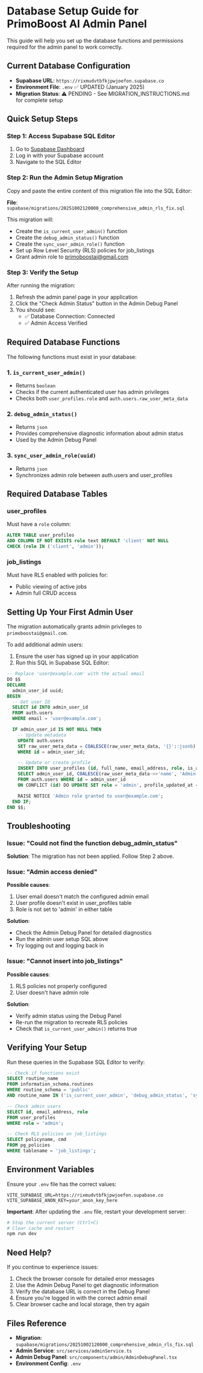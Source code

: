 # Database Setup Guide for PrimoBoost AI Admin Panel

This guide will help you set up the database functions and permissions required for the admin panel to work correctly.

## Current Database Configuration

- **Supabase URL**: `https://rixmudvtbfkjpwjoefon.supabase.co`
- **Environment File**: `.env` ✅ UPDATED (January 2025)
- **Migration Status**: ⚠️ PENDING - See MIGRATION_INSTRUCTIONS.md for complete setup

## Quick Setup Steps

### Step 1: Access Supabase SQL Editor

1. Go to [Supabase Dashboard](https://supabase.com/dashboard/project/rixmudvtbfkjpwjoefon/sql/new)
2. Log in with your Supabase account
3. Navigate to the SQL Editor

### Step 2: Run the Admin Setup Migration

Copy and paste the entire content of this migration file into the SQL Editor:

**File**: `supabase/migrations/20251002120000_comprehensive_admin_rls_fix.sql`

This migration will:
- Create the `is_current_user_admin()` function
- Create the `debug_admin_status()` function
- Create the `sync_user_admin_role()` function
- Set up Row Level Security (RLS) policies for job_listings
- Grant admin role to primoboostai@gmail.com

### Step 3: Verify the Setup

After running the migration:

1. Refresh the admin panel page in your application
2. Click the "Check Admin Status" button in the Admin Debug Panel
3. You should see:
   - ✅ Database Connection: Connected
   - ✅ Admin Access Verified

## Required Database Functions

The following functions must exist in your database:

### 1. `is_current_user_admin()`
- Returns `boolean`
- Checks if the current authenticated user has admin privileges
- Checks both `user_profiles.role` and `auth.users.raw_user_meta_data`

### 2. `debug_admin_status()`
- Returns `json`
- Provides comprehensive diagnostic information about admin status
- Used by the Admin Debug Panel

### 3. `sync_user_admin_role(uuid)`
- Returns `json`
- Synchronizes admin role between auth.users and user_profiles

## Required Database Tables

### user_profiles
Must have a `role` column:
```sql
ALTER TABLE user_profiles
ADD COLUMN IF NOT EXISTS role text DEFAULT 'client' NOT NULL
CHECK (role IN ('client', 'admin'));
```

### job_listings
Must have RLS enabled with policies for:
- Public viewing of active jobs
- Admin full CRUD access

## Setting Up Your First Admin User

The migration automatically grants admin privileges to `primoboostai@gmail.com`.

To add additional admin users:

1. Ensure the user has signed up in your application
2. Run this SQL in Supabase SQL Editor:

```sql
-- Replace 'user@example.com' with the actual email
DO $$
DECLARE
  admin_user_id uuid;
BEGIN
  -- Get user ID
  SELECT id INTO admin_user_id
  FROM auth.users
  WHERE email = 'user@example.com';

  IF admin_user_id IS NOT NULL THEN
    -- Update metadata
    UPDATE auth.users
    SET raw_user_meta_data = COALESCE(raw_user_meta_data, '{}'::jsonb) || '{"role": "admin"}'::jsonb
    WHERE id = admin_user_id;

    -- Update or create profile
    INSERT INTO user_profiles (id, full_name, email_address, role, is_active, profile_created_at, profile_updated_at)
    SELECT admin_user_id, COALESCE(raw_user_meta_data->>'name', 'Admin User'), email, 'admin', true, now(), now()
    FROM auth.users WHERE id = admin_user_id
    ON CONFLICT (id) DO UPDATE SET role = 'admin', profile_updated_at = now();

    RAISE NOTICE 'Admin role granted to user@example.com';
  END IF;
END $$;
```

## Troubleshooting

### Issue: "Could not find the function debug_admin_status"

**Solution**: The migration has not been applied. Follow Step 2 above.

### Issue: "Admin access denied"

**Possible causes**:
1. User email doesn't match the configured admin email
2. User profile doesn't exist in user_profiles table
3. Role is not set to 'admin' in either table

**Solution**:
- Check the Admin Debug Panel for detailed diagnostics
- Run the admin user setup SQL above
- Try logging out and logging back in

### Issue: "Cannot insert into job_listings"

**Possible causes**:
1. RLS policies not properly configured
2. User doesn't have admin role

**Solution**:
- Verify admin status using the Debug Panel
- Re-run the migration to recreate RLS policies
- Check that `is_current_user_admin()` returns true

## Verifying Your Setup

Run these queries in the Supabase SQL Editor to verify:

```sql
-- Check if functions exist
SELECT routine_name
FROM information_schema.routines
WHERE routine_schema = 'public'
AND routine_name IN ('is_current_user_admin', 'debug_admin_status', 'sync_user_admin_role');

-- Check admin users
SELECT id, email_address, role
FROM user_profiles
WHERE role = 'admin';

-- Check RLS policies on job_listings
SELECT policyname, cmd
FROM pg_policies
WHERE tablename = 'job_listings';
```

## Environment Variables

Ensure your `.env` file has the correct values:

```env
VITE_SUPABASE_URL=https://rixmudvtbfkjpwjoefon.supabase.co
VITE_SUPABASE_ANON_KEY=your_anon_key_here
```

**Important**: After updating the `.env` file, restart your development server:
```bash
# Stop the current server (Ctrl+C)
# Clear cache and restart
npm run dev
```

## Need Help?

If you continue to experience issues:

1. Check the browser console for detailed error messages
2. Use the Admin Debug Panel to get diagnostic information
3. Verify the database URL is correct in the Debug Panel
4. Ensure you're logged in with the correct admin email
5. Clear browser cache and local storage, then try again

## Files Reference

- **Migration**: `supabase/migrations/20251002120000_comprehensive_admin_rls_fix.sql`
- **Admin Service**: `src/services/adminService.ts`
- **Admin Debug Panel**: `src/components/admin/AdminDebugPanel.tsx`
- **Environment Config**: `.env`
